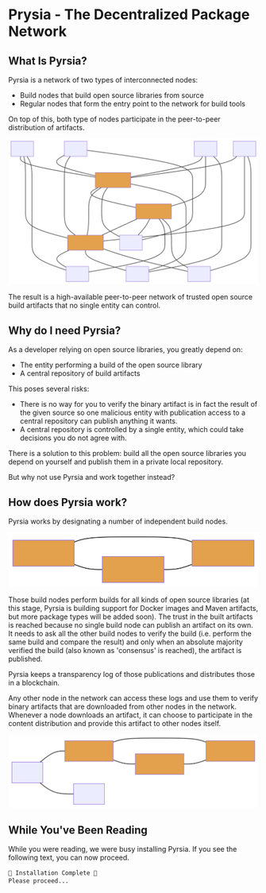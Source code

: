 # Prysia - The Decentralized Package Network

## What Is Pyrsia?

Pyrsia is a network of two types of interconnected nodes:

- Build nodes that build open source libraries from source
- Regular nodes that form the entry point to the network for build tools

On top of this, both type of nodes participate in the peer-to-peer distribution of artifacts.

![pyrsia architecture](assets/images/pyrsia-architecture.svg)

The result is a high-available peer-to-peer network of trusted open source build artifacts that no single entity can control.

## Why do I need Pyrsia?

As a developer relying on open source libraries, you greatly depend on:

- The entity performing a build of the open source library
- A central repository of build artifacts

This poses several risks:

- There is no way for you to verify the binary artifact is in fact the result of the given source so one malicious entity with publication access to a central repository can publish anything it wants.
- A central repository is controlled by a single entity, which could take decisions you do not agree with.

There is a solution to this problem: build all the open source libraries you depend on yourself and publish them in a private local repository.

But why not use Pyrsia and work together instead?

## How does Pyrsia work?
Pyrsia works by designating a number of independent build nodes.

![pyrsia architecture](assets/images/how_does_pyrsia_work_1.svg)

Those build nodes perform builds for all kinds of open source libraries (at this stage, Pyrsia is building support for Docker images and Maven artifacts, but more package types will be added soon). The trust in the built artifacts is reached because no single build node can publish an artifact on its own. It needs to ask all the other build nodes to verify the build (i.e. perform the same build and compare the result) and only when an absolute majority verified the build (also known as 'consensus' is reached), the artifact is published.

Pyrsia keeps a transparency log of those publications and distributes those in a blockchain.

Any other node in the network can access these logs and use them to verify binary artifacts that are downloaded from other nodes in the network. Whenever a node downloads an artifact, it can choose to participate in the content distribution and provide this artifact to other nodes itself.

![pyrsia architecture](assets/images/how_does_pyrsia_work_2.svg)

## While You've Been Reading

While you were reading, we were busy installing Pyrsia. If you see the following text, you can now proceed.

```
🎉 Installation Complete 🎉
Please proceed...
```